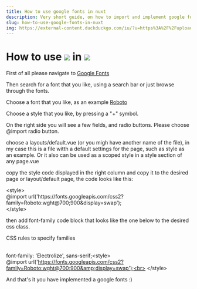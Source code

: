 ```yaml
---
title: How to use google fonts in nuxt
description: Very short guide, on how to import and implement google fonts.
slug: how-to-use-google-fonts-in-nuxt
img: https://external-content.duckduckgo.com/iu/?u=https%3A%2F%2Fupload.wikimedia.org%2Fwikipedia%2Fcommons%2Fthumb%2Fd%2Fd2%2FOFL_logo_rect_color.svg%2F250px-OFL_logo_rect_color.svg.png&f=1&nofb=1
---
```


# How to use <a href="https:/fonts.google.com/"><img src="https://external-content.duckduckgo.com/iu/?u=https%3A%2F%2Fwww.designtagebuch.de%2Fwp-content%2Fuploads%2Fmediathek%2F2021%2F03%2Fgoogle-fonts-bildmarke-700x513.jpg&f=1&nofb=1"></a> in <a href="https:/nuxtjs.org/"><img src="https://nuxtjs.org/design-kit/colored-text.svg"></a>

First of all please navigate to <a href="https:/fonts.google.com/">Google Fonts</a>
<p>
Then search for a font that you like, using a search bar or just browse through the fonts.
</p>
<p>
Choose a font that you like, as an example <a href="https://fonts.google.com/specimen/Roboto">Roboto</a>
</p>
<p>
Choose a style that you like, by pressing a "+" symbol.
</p>
<p>
On the right side you will see a few fields, and radio buttons. Please choose @import radio button.
</p>
<p>
choose a layouts/default.vue (or you migh have another name of the file), in my case this is a file witth a default settings for the page, such as style as an example. Or it also can be used as a scoped style in a style section of any page.vue 
</p>
<p>
copy the style code displayed in the right column and copy it to the desired page or layout/default page, the code looks like this:
</p>
 &lt;style&gt; <br>
@import url('https://fonts.googleapis.com/css2?family=Roboto:wght@700;900&amp;display=swap');<br>
&lt;/style&gt; <br>
<p>
then add font-family code block that looks like the one below to the desired css class. 
</p>
<p>
CSS rules to specify families<br><br>

font-family: 'Electrolize', sans-serif;&lt;style&gt;<br>
@import url('https://fonts.googleapis.com/css2?family=Roboto:wght@700;900&amp;display=swap');<br>
&lt;/style&gt; <br>
<p>
    And that's it you have implemented a google fonts :)
</p>